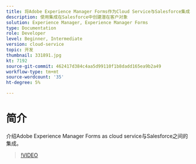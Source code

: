 ```yaml
---
title: 将Adobe Experience Manager Forms作为Cloud Service与Salesforce集成
description: 使用集成在Salesforce中创建潜在客户对象
solution: Experience Manager, Experience Manager Forms
type: Documentation
role: Developer
level: Beginner, Intermediate
version: cloud-service
topic: 开发
thumbnail: 331891.jpg
kt: 7192
source-git-commit: 462417d384c4aa5d99110f1b8dadd165ea9b2a49
workflow-type: tm+mt
source-wordcount: '35'
ht-degree: 5%

---
```


# 简介

介绍Adobe Experience Manager Forms as cloud service与Salesforce之间的集成。

>[!VIDEO](https://video.tv.adobe.com/v/331891/?quality=12&learn=on)

